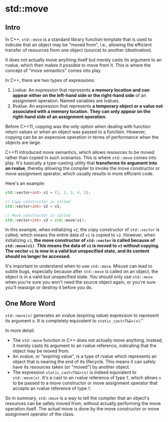 # std::move

## Intro

In C++, `std::move` is a standard library function template that is used to indicate that an object may be "moved from", i.e., allowing the efficient transfer of resources from one object (source) to another (destination). 

It does not actually move anything itself but merely casts its argument to an rvalue, which then makes it possible to move from it. This is where the concept of "move semantics" comes into play.

In C++, there are two types of expressions:
1. Lvalue: An expression that represents **a memory location and can appear either on the left-hand side or the right-hand side** of an assignment operation. Named variables are lvalues.
2. Rvalue: An expression that represents **a temporary object or a value not associated with a memory location**. **They can only appear on the right-hand side of an assignment operation.**

Before C++11, copying was the only option when dealing with function return values or when an object was passed to a function. However, copying can be an expensive operation in terms of performance when the objects are large.

C++11 introduced move semantics, which allows resources to be moved rather than copied in such scenarios. This is where `std::move` comes into play. It's basically a type-casting utility that **transforms its argument into an rvalue**, thereby allowing the compiler to invoke the move constructor or move assignment operator, which usually results in more efficient code.

Here's an example:

```cpp
std::vector<int> v1 = {1, 2, 3, 4, 5};

// Copy constructor is called
std::vector<int> v2 = v1; 

// Move constructor is called
std::vector<int> v3 = std::move(v1);
```

In this example, when initializing `v2`, the copy constructor of `std::vector` is called, which means the entire data of `v1` is copied to `v2`. However, when initializing `v3`, **the move constructor of `std::vector` is called because of `std::move(v1)`**. **This means the data of `v1` is moved to `v3` without copying. The vector `v1` is now in a valid but unspecified state, and its content should no longer be accessed.**

It's important to understand when to use `std::move`. Misuse can lead to subtle bugs, especially because after `std::move` is called on an object, the object is in a valid but unspecified state. You should only use `std::move` when you're sure you won't need the source object again, or you're sure you'll reassign or destroy it before you do.

## One More Word

`std::move(x)` generates an xvalue (expiring value) expression to represent its argument x. It is completely equivalent to `static_cast<T&&>(x)`."

In more detail:

- The `std::move` function in C++ does not actually move anything. Instead, it merely casts its argument to an rvalue reference, indicating that the object may be moved from.
- An xvalue, or "expiring value", is a type of rvalue which represents an object that is nearing the end of its lifecycle. This means it can safely have its resources taken (or "moved") by another object.
- The expression `static_cast<T&&>(x)` is indeed equivalent to `std::move(x)`. It's a cast to an rvalue reference of type `T`, which allows `x` to be passed to a move constructor or move assignment operator that accepts an rvalue reference of type `T`.

So in summary, `std::move` is a way to tell the compiler that an object's resources can be safely moved from, without actually performing the move operation itself. The actual move is done by the move constructor or move assignment operator of the class.

